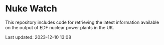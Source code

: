 # Nuke Watch

This repository includes code for retrieving the latest information available on the output of EDF nuclear power plants in the UK.

Last updated: 2023-12-10 13:08